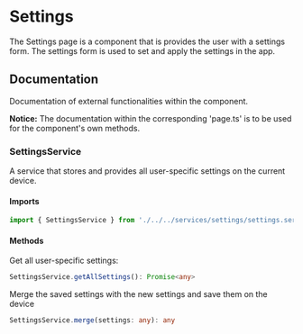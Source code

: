 # Settings
The Settings page is a component that is provides the user with a settings form. The settings form is used to set and apply the settings in the app.

## Documentation
Documentation of external functionalities within the component.

**Notice:** The documentation within the corresponding 'page.ts' is to be used for the component's own methods.

### SettingsService
A service that stores and provides all user-specific settings on the current device.

#### Imports
```typescript
import { SettingsService } from './../../services/settings/settings.service';
```

#### Methods
Get all user-specific settings:
```typescript
SettingsService.getAllSettings(): Promise<any>
```

Merge the saved settings with the new settings and save them on the device
```typescript
SettingsService.merge(settings: any): any
```
